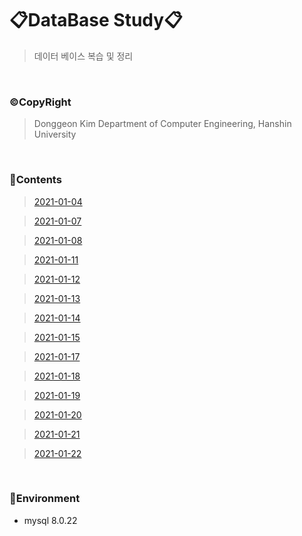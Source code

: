 # 📋DataBase Study📋

> 데이터 베이스 복습 및 정리

<br>

### ©CopyRight

> Donggeon Kim
> Department of Computer Engineering, Hanshin University

<br>

### 📒Contents
> [2021-01-04](https://github.com/DongGeon0908/DataBase/blob/master/sql/2021%2001%2004.sql)

> [2021-01-07](https://github.com/DongGeon0908/DataBase/blob/master/sql/2021%2001%2007.sql)

> [2021-01-08](https://github.com/DongGeon0908/DataBase/blob/master/sql/2021%2001%2008.sql)

> [2021-01-11](https://github.com/DongGeon0908/DataBase/blob/master/sql/2021%2001%2011.sql)

> [2021-01-12](https://github.com/DongGeon0908/DataBase/blob/master/sql/2021%2001%2012.sql)

> [2021-01-13](https://github.com/DongGeon0908/DataBase/blob/master/sql/2021%2001%2013.sql)

> [2021-01-14](https://github.com/DongGeon0908/DataBase/blob/master/sql/2021%2001%2014.sql)

> [2021-01-15](https://github.com/DongGeon0908/DataBase/blob/master/sql/2021%2001%2015.sql)

> [2021-01-17](https://github.com/DongGeon0908/DataBase/blob/master/md/2021%2001%2017.md)

> [2021-01-18](https://github.com/DongGeon0908/DataBase/blob/master/md/2021%2001%2018.md)

> [2021-01-19](https://github.com/DongGeon0908/DataBase/blob/master/md/2021%2001%2019.md)

> [2021-01-20](https://github.com/DongGeon0908/DataBase/blob/master/md/2021%2001%2020.md)

> [2021-01-21](https://github.com/DongGeon0908/DataBase/blob/master/md/2021%2001%2021.md)

> [2021-01-22](https://github.com/DongGeon0908/DataBase/blob/master/md/2021%2001%2022.md)

<br>

### 🔧Environment
  - mysql 8.0.22

<br>
